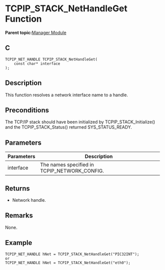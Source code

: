 # TCPIP\_STACK\_NetHandleGet Function

**Parent topic:**[Manager Module](GUID-B37C4F4C-DC2D-48D9-9909-AACBA987B57A.md)

## C

```
TCPIP_NET_HANDLE TCPIP_STACK_NetHandleGet(
    const char* interface
);
```

## Description

This function resolves a network interface name to a handle.

## Preconditions

The TCP/IP stack should have been initialized by TCPIP\_STACK\_Initialize\(\) and the TCPIP\_STACK\_Status\(\) returned SYS\_STATUS\_READY.

## Parameters

|Parameters|Description|
|----------|-----------|
|interface|The names specified in TCPIP\_NETWORK\_CONFIG.|

## Returns

-   Network handle.


## Remarks

None.

## Example

```
TCPIP_NET_HANDLE hNet = TCPIP_STACK_NetHandleGet("PIC32INT");
or
TCPIP_NET_HANDLE hNet = TCPIP_STACK_NetHandleGet("eth0");
```

